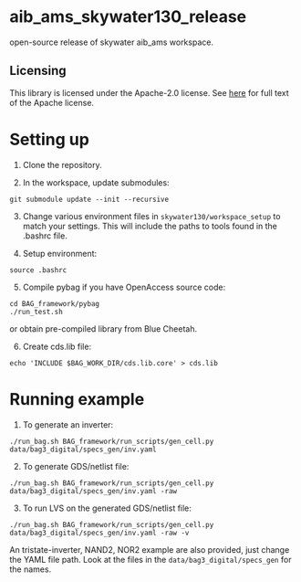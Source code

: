 # aib_ams_skywater130_release

open-source release of skywater aib_ams workspace.

## Licensing

This library is licensed under the Apache-2.0 license.  See [here](LICENSE) for full text of the
Apache license.

# Setting up

1. Clone the repository.

2. In the workspace, update submodules:

```
git submodule update --init --recursive
```

3. Change various environment files in `skywater130/workspace_setup` to match your settings.
This will include the paths to tools found in the .bashrc file.

4. Setup environment:
```
source .bashrc
```

5. Compile pybag if you have OpenAccess source code:

```
cd BAG_framework/pybag
./run_test.sh
```

or obtain pre-compiled library from Blue Cheetah.

6. Create cds.lib file:
```
echo 'INCLUDE $BAG_WORK_DIR/cds.lib.core' > cds.lib
```


# Running example

1. To generate an inverter:

```
./run_bag.sh BAG_framework/run_scripts/gen_cell.py data/bag3_digital/specs_gen/inv.yaml
```

2. To generate GDS/netlist file:

```
./run_bag.sh BAG_framework/run_scripts/gen_cell.py data/bag3_digital/specs_gen/inv.yaml -raw
```

3. To run LVS on the generated GDS/netlist file:

```
./run_bag.sh BAG_framework/run_scripts/gen_cell.py data/bag3_digital/specs_gen/inv.yaml -raw -v
```

An tristate-inverter, NAND2, NOR2 example are also provided, just change the YAML file path.  Look
at the files in the `data/bag3_digital/specs_gen` for the names.
